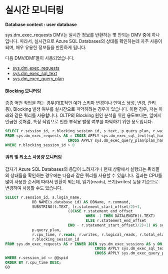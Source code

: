 # 실시간 모니터링

**Database context : user database**

sys.dm_exec_requests DMV는 실시간 정보를 반환하는 몇 안되는 DMV 중에 하나입니다.
따라서, 실시간으로 Azure SQL Databases의 상태를 확인하는데 자주 사용이 되며, 매우 유용한 정보들을 반환하게 됩니다.

다음 DMV/DMF들이 사용되었습니다.

- [sys.dm_exec_requests](https://msdn.microsoft.com/en-us/library/ms177648.aspx)
- [sys.dm_exec_sql_text](https://msdn.microsoft.com/en-us/library/ms181929.aspx)
- [sys.dm_exec_query_plan](https://msdn.microsoft.com/en-us/library/ms189747.aspx)

#### Blocking 모니터링

종종 어떤 작업을 하는 경우(대표적인 예가 스키마 변경이나 인덱스 생성, 변경, 관리 등), Blocking 발생 여부를 실시간으로 파악하려는 경우가 있습니다.
이런 경우, 저는 아래와 같은 쿼리를 사용합니다.
OLTP의 Blocking 원인 분석을 위한 용도보다는, 앞에서 언급한 것처럼, 특정 작업으로 인한 부작용 발생 여부를 파악하기 위한 용도입니다. 

```SQL
SELECT r.session_id, r.blocking_session_id, s.text, p.query_plan, r.wait_type, r.wait_time, r.last_wait_type, r.wait_resource
FROM sys.dm_exec_requests AS r CROSS APPLY sys.dm_exec_sql_text(sql_handle) AS s
							CROSS APPLY sys.dm_exec_query_plan(plan_handle) AS p
WHERE r.blocking_session_id > 0
```

#### 쿼리 및 리소스 사용량 모니터링

갑자기 Azure SQL Databases의 응답이 느려지거나 현재 상황에서 실행되는 쿼리들의 상태들을 확인하는 경우에는 다음과 같은 쿼리를 사용할 수 있습니다.
결과는 CPU를 많이 사용한 순서에 따라서 반환이 되는데, 읽기(reads), 쓰기(writes) 등을 기준으로 변경하여 사용할 수도 있습니다.

```SQL
SELECT r.session_id, s.login_name, 
			DB_NAME(s.database_id) AS DBName, r.command, 
			SUBSTRING(t.TEXT, (r.statement_start_offset/2)+1,
							((CASE r.statement_end_offset
									WHEN -1 THEN DATALENGTH(t.TEXT)
									ELSE r.statement_end_offset
							END - r.statement_start_offset)/2)+1) AS sqlText,
			p.query_plan,
			r.cpu_time, r.reads, r.writes, r.logical_reads, r.total_elapsed_time,
			r.blocking_session_id
FROM sys.dm_exec_requests AS r INNER JOIN sys.dm_exec_sessions AS s ON r.session_id = s.session_id
										CROSS APPLY sys.dm_exec_sql_text(r.sql_handle) AS t
										CROSS APPLY sys.dm_exec_query_plan(r.plan_handle) AS p
WHERE r.session_id <> @@spid
ORDER BY r.cpu_time DESC;
GO
```
